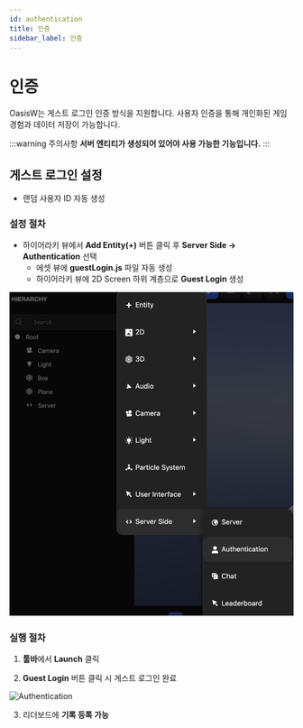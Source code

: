 ```yaml
---
id: authentication
title: 인증
sidebar_label: 인증
---
```


# 인증

OasisW는 게스트 로그인 인증 방식을 지원합니다. 사용자 인증을 통해 개인화된 게임 경험과 데이터 저장이 가능합니다.

:::warning 주의사항
**서버 엔티티가 생성되어 있어야 사용 가능한 기능입니다.**
:::

## 게스트 로그인 설정

- 랜덤 사용자 ID 자동 생성

### 설정 절차

- 하이어라키 뷰에서 **Add Entity(+)** 버튼 클릭 후 **Server Side → Authentication** 선택
    - 에셋 뷰에 **guestLogin.js** 파일 자동 생성
    - 하이어라키 뷰에 2D Screen 하위 계층으로 **Guest Login** 생성

![Authentication](/img/usage-guide/10_authentication.png)

### 실행 절차

1. **툴바**에서 **Launch** 클릭

2. **Guest Login** 버튼 클릭 시 게스트 로그인 완료

![Authentication](/img/usage-guide/10_1.png)

3. 리더보드에 **기록 등록 가능**
